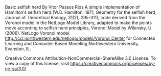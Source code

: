 Basic selfish herd
By Vitor Passos Rios
A simple implementation of Hamilton's selfish herd (W.D. Hamilton, 1971, Geometry for the selfish herd, Journal of Theoretical Biology, 31(2), 295-311), code derived from the Voronoi model in the NetLogo Model Library, adapted to make the points move according to selfish herd principles,
Voronoi Model by Wilensky, U. (2006). NetLogo Voronoi model. http://ccl.northwestern.edu/netlogo/models/Voronoi.Center for Connected Learning and Computer-Based Modeling,Northwestern University, Evanston, IL.

Creative Commons Attribution-NonCommercial-ShareAlike 3.0 License. To view a copy of this license, visit https://creativecommons.org/licenses/by-nc-sa/3.0/
